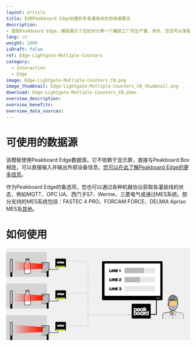 ```yaml
---
layout: article
title: 利用Peakboard Edge创建的多条灌装线状态快速概览
description: 
- 借助Peakboard Edge，模板展示了应如何计算一个罐装工厂的生产量。另外，您还可以掌握每条产线的当前状态。其他系统中的数据，例如ERP，也可以帮助员工了解当前的生产情况。您只需一个配备Peakboard Edge的企业版Peakboard Box，以及一个带有信号输出的标准光栅。然后，您就可以使用该模板可视化所获得的数据，直接将其传达给相关人员。立刻下载吧！
lang: cn
weight: 1800
isDraft: false
ref: Edge-Lightgate-Mutliple-Counters
category:
  - Interaction
  - Edge
image: Edge-Lightgate-Mutliple-Counters_CN.png
image_thumbnail: Edge-Lightgate-Mutliple-Counters_CN_thumbnail.png
download: Edge-Lightgate-Mutliple-Counters_CN.pbmx
overview_description:
overview_benefits:
overview_data_sources:
---
```

# 可使用的数据源

该模板使用Peakboard Edge数据源。它不依赖于显示屏，直接与Peakboard Box相连，可以直接输入并输出外部设备信息。[您可以在此了解Peakboard Edge的更多信息](https://peakboard.com/produkt/peakboard-edge/)。

作为Peakboard Edge的备选项，您也可以通过各种机器协议获取各灌装线的状态，例如MQTT、OPC UA、西门子S7、Werme、三菱电气或通过MES系统。部分支持的MES系统包括：FASTEC 4 PRO、FORCAM FORCE、DELMIA Apriso MES及[其他](https://peakboard.com/en/product/peakboard-versions/#dataconnections)。


# 如何使用

![image_live](img/peakboard-edge-production-light-barrier.gif)
